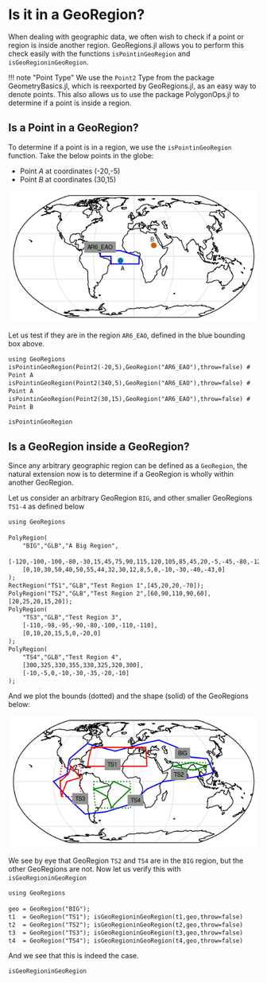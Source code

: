 # Is it in a GeoRegion?

When dealing with geographic data, we often wish to check if a point or region is inside another region.  GeoRegions.jl allows you to perform this check easily with the functions `isPointinGeoRegion` and `isGeoRegioninGeoRegion`.

!!! note "Point Type"
    We use the `Point2` Type from the package GeometryBasics.jl, which is reexported by GeoRegions.jl, as an easy way to denote points.  This also allows us to use the package PolygonOps.jl to determine if a point is inside a region.

## Is a Point in a GeoRegion?

To determine if a point is in a region, we use the `isPointinGeoRegion` function.  Take the below points in the globe:
* Point *A* at coordinates (-20,-5)
* Point *B* at coordinates (30,15)

![ispointingeoregion](ispointingeoregion.png)

Let us test if they are in the region `AR6_EAO`, defined in the blue bounding box above.

```@repl
using GeoRegions
isPointinGeoRegion(Point2(-20,5),GeoRegion("AR6_EAO"),throw=false) # Point A
isPointinGeoRegion(Point2(340,5),GeoRegion("AR6_EAO"),throw=false) # Point A
isPointinGeoRegion(Point2(30,15),GeoRegion("AR6_EAO"),throw=false) # Point B
```

```@docs
isPointinGeoRegion
```

## Is a GeoRegion inside a GeoRegion?

Since any arbitrary geographic region can be defined as a `GeoRegion`, the natural extension now is to determine if a GeoRegion is wholly within another GeoRegion.

Let us consider an arbitrary GeoRegion `BIG`, and other smaller GeoRegions `TS1-4` as defined below

```@repl
using GeoRegions

PolyRegion(
    "BIG","GLB","A Big Region",
    [-120,-100,-100,-80,-30,15,45,75,90,115,120,105,85,45,20,-5,-45,-80,-120],
    [0,10,30,50,40,50,55,44,32,30,12,8,5,0,-10,-30,-40,-43,0]
);
RectRegion("TS1","GLB","Test Region 1",[45,20,20,-70]);
PolyRegion("TS2","GLB","Test Region 2",[60,90,110,90,60],[20,25,20,15,20]);
PolyRegion(
    "TS3","GLB","Test Region 3",
    [-110,-98,-95,-90,-80,-100,-110,-110],
    [0,10,20,15,5,0,-20,0]
);
PolyRegion(
    "TS4","GLB","Test Region 4",
    [300,325,330,355,330,325,320,300],
    [-10,-5,0,-10,-30,-35,-20,-10]
);
```

And we plot the bounds (dotted) and the shape (solid) of the GeoRegions below:

![isgeoregioningeoregion](isgeoregioningeoregion.png)

We see by eye that GeoRegion `TS2` and `TS4` are in the `BIG` region, but the other GeoRegions are not.  Now let us verify this with `isGeoRegioninGeoRegion`

```@repl
using GeoRegions

geo = GeoRegion("BIG");
t1  = GeoRegion("TS1"); isGeoRegioninGeoRegion(t1,geo,throw=false)
t2  = GeoRegion("TS2"); isGeoRegioninGeoRegion(t2,geo,throw=false)
t3  = GeoRegion("TS3"); isGeoRegioninGeoRegion(t3,geo,throw=false)
t4  = GeoRegion("TS4"); isGeoRegioninGeoRegion(t4,geo,throw=false)
```

And we see that this is indeed the case.

```@docs
isGeoRegioninGeoRegion
```
